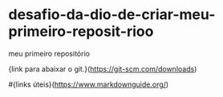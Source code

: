 # desafio-da-dio-de-criar-meu-primeiro-reposit-rioo
meu primeiro repositório

{link para abaixar o git.}(https://git-scm.com/downloads)

#{links úteis}(https://www.markdownguide.org/)
